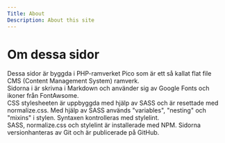 ```yaml
---
Title: About
Description: About this site
---
```


Om dessa sidor
============

Dessa sidor är byggda i PHP-ramverket Pico som är ett så kallat flat file CMS (Content Management System) ramverk.   
Sidorna i är skrivna i Markdown och använder sig av Google Fonts och ikoner från FontAwsome.  
CSS stylesheeten är uppbyggda med hjälp av SASS och är resettade med normalize.css.
Med hjälp av SASS används "variables", "nesting" och "mixins" i stylen.
Syntaxen kontrolleras med stylelint.  
SASS, normalize.css och stylelint är installerade med NPM.
Sidorna versionhanteras av Git och är publicerade på GitHub.

